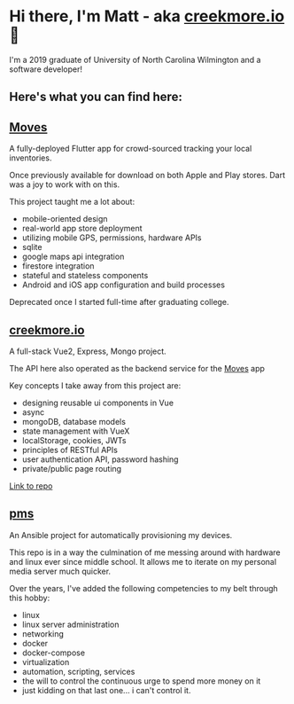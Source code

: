 # Hi there, I'm Matt - aka [creekmore.io](https://creekmore.io) 👋

I'm a 2019 graduate of University of North Carolina Wilmington and a software developer!

## Here's what you can find here:

## [Moves](https://creekmore.io/#/moves)

A fully-deployed Flutter app for crowd-sourced tracking your local inventories.

Once previously available for download on both Apple and Play stores. Dart was a joy to work with on this.

This project taught me a lot about:

- mobile-oriented design
- real-world app store deployment
- utilizing mobile GPS, permissions, hardware APIs
- sqlite
- google maps api integration
- firestore integration
- stateful and stateless components
- Android and iOS app configuration and build processes

Deprecated once I started full-time after graduating college.

## [creekmore.io](https://creekmore.io/#/)

A full-stack Vue2, Express, Mongo project.

The API here also operated as the backend service for the [Moves](https://creekmore.io/#/moves) app

Key concepts I take away from this project are:

- designing reusable ui components in Vue
- async
- mongoDB, database models
- state management with VueX
- localStorage, cookies, JWTs
- principles of RESTful APIs
- user authentication API, password hashing
- private/public page routing

[Link to repo](https://github.com/mcreekmore/app)

## [pms](https://github.com/mcreekmore/pms)

An Ansible project for automatically provisioning my devices.

This repo is in a way the culmination of me messing around with hardware and linux ever since middle school. It allows me to iterate on my personal media server much quicker.

Over the years, I've added the following competencies to my belt through this hobby:

- linux
- linux server administration
- networking
- docker
- docker-compose
- virtualization
- automation, scripting, services
- the will to control the continuous urge to spend more money on it
- just kidding on that last one... i can't control it.
